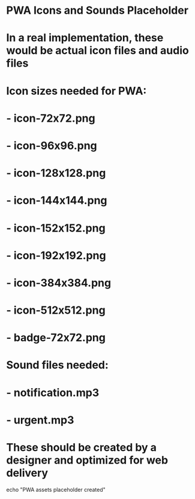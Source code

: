 # PWA Icons and Sounds Placeholder
# In a real implementation, these would be actual icon files and audio files

# Icon sizes needed for PWA:
# - icon-72x72.png
# - icon-96x96.png
# - icon-128x128.png
# - icon-144x144.png
# - icon-152x152.png
# - icon-192x192.png
# - icon-384x384.png
# - icon-512x512.png
# - badge-72x72.png

# Sound files needed:
# - notification.mp3
# - urgent.mp3

# These should be created by a designer and optimized for web delivery
echo "PWA assets placeholder created"